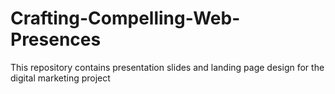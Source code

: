 # Crafting-Compelling-Web-Presences
This repository contains presentation slides and landing page design for the digital marketing project
